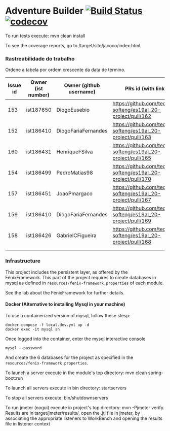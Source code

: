 # Adventure Builder [![Build Status](https://travis-ci.com/tecnico-softeng/es19al_20-project.svg?token=xDPBAaQ2epnFt9PRstYY&branch=develop)](https://travis-ci.com/tecnico-softeng/es19al_20-project)[![codecov](https://codecov.io/gh/tecnico-softeng/es19al_20-project/branch/develop/graph/badge.svg?token=79nNutGvkY)](https://codecov.io/gh/tecnico-softeng/es19al_20-project)


To run tests execute: mvn clean install

To see the coverage reports, go to <module name>/target/site/jacoco/index.html.

### Rastreabilidade do trabalho

Ordene a tabela por ordem crescente da data de término.

|   Issue id | Owner (ist number)      | Owner (github username) | PRs id (with link)                                            | Date (dd/mm/yyyy)  |  
| ---------- | ----------------------- | ----------------------- | ------------------------------------------------------------- | ------------------ |
| 153        | ist187650               | DiogoEusebio            | https://github.com/tecnico-softeng/es19al_20-project/pull/162 | 03/05/2019         |
| 152        | ist186410               | DiogoFariaFernandes     | https://github.com/tecnico-softeng/es19al_20-project/pull/163 | 03/05/2019         |
| 160        | ist186431               | HenriqueFSilva          | https://github.com/tecnico-softeng/es19al_20-project/pull/165 | 04/05/2019         |
| 154        | ist186499               | PedroMatias98           | https://github.com/tecnico-softeng/es19al_20-project/pull/170 | 04/05/2019         |  
| 157        | ist186451               | JoaoPmargaco            | https://github.com/tecnico-softeng/es19al_20-project/pull/167 | 04/05/2019         |
| 159        | ist186410               | DiogoFariaFernandes     | https://github.com/tecnico-softeng/es19al_20-project/pull/169 | 04/05/2019         |
| 158        | ist186426               | GabrielCFigueira        | https://github.com/tecnico-softeng/es19al_20-project/pull/168 | 04/05/2019         |
|            |                         |                         |                                                               |                    |
|            |                         |                         |                                                               |                    |


### Infrastructure

This project includes the persistent layer, as offered by the FénixFramework.
This part of the project requires to create databases in mysql as defined in `resources/fenix-framework.properties` of each module.

See the lab about the FénixFramework for further details.

#### Docker (Alternative to installing Mysql in your machine)

To use a containerized version of mysql, follow these stesp:

```
docker-compose -f local.dev.yml up -d
docker exec -it mysql sh
```

Once logged into the container, enter the mysql interactive console

```
mysql --password
```

And create the 6 databases for the project as specified in
the `resources/fenix-framework.properties`.

To launch a server execute in the module's top directory: mvn clean spring-boot:run

To launch all servers execute in bin directory: startservers

To stop all servers execute: bin/shutdownservers

To run jmeter (nogui) execute in project's top directory: mvn -Pjmeter verify. Results are in target/jmeter/results/, open the .jtl file in jmeter, by associating the appropriate listeners to WorkBench and opening the results file in listener context
